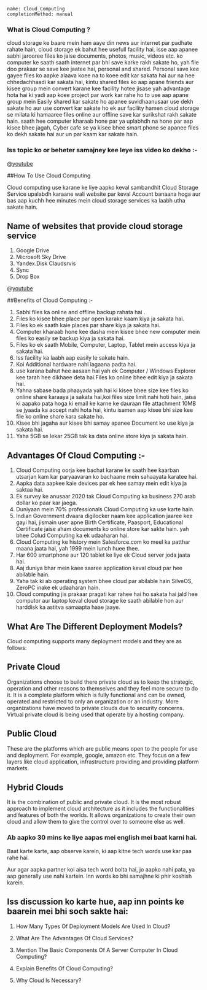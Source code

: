 ```ngMeta
name: Cloud_Computing
completionMethod: manual
```

### What is Cloud Computing ?

cloud storage ke baare mein ham aaye din news aur internet par padhate rahate hain,
cloud storage ek bahut hee usefull facility hai, isse aap apanee sabhi jarooree files ko jaise documents, photos, music, videos etc.
ko computer ke saath saath internet par bhi save karke rakh sakate ho,
yah file doo prakaar se save kee jaatee hai, personal and shared. Personal save kee gayee files ko aapke alaava koee na to koee edit kar sakata hai aur na hee chhedachhaadi kar sakata hai,
kin‍tu shared files ko aap apane friends aur kisee group mein convert karane kee facility hotee jisase yah advantage  hota hai ki yadi aap koee project par work kar rahe ho to use aap apane group mein Easily shared kar sakate ho apanee suvidhaanusaar use dekh sakate ho aur use convert kar sakate ho ek aur facility hamen cloud storage se milata ki hamaaree files online aur offline save kar surikshat rakh sakate hain. saath hee computer kharaab hone par ya uplabhdh na hone par aap kisee bhee jagah, Cyber cafe se ya kisee bhee smart phone se apanee files ko dekh sakate hai aur un par kaam kar sakate hain.

### Iss topic ko or beheter samajney kee leye iss video ko dekho :-

@[youtube](2rcnB5GyEpo)

##How To Use Cloud Computing

Cloud computing use karane ke liye aapko keval sam‍bandhit Cloud Storage Service upalab‍dh karaane wali website par keval Account banaana hoga aur bas aap kuchh hee minutes mein cloud storage services ka laabh utha sakate hain.

## Name of websites that provide cloud storage service

1. Google Drive
2. Microsoft Sky Drive
3. Yandex.Disk Claudsrvis
4. Sync
5. Drop Box

@[youtube](Pgwxxfoy2_Y)

##Benefits of Cloud Computing :-

1. Sabhi files ka online and offline backup rahata hai .
2. Files ko kisee bhee place par open karake kaam kiya ja sakata hai.
3. Files ko ek saath kaie places par share kiya ja sakata hai.
4. Computer kharaab hone kee dasha mein kisee bhee new computer mein files ko easily se backup kiya ja sakata hai.
5. Files ko ek saath Mobile, Computer, Laptop, Tablet mein access kiya ja sakata hai.
6. Iss facility ka laabh aap easily le sakate hain.
7. Koi Additional hardware  nahi lagaana padta hai.
8. use karana bahut hee aasaan hai yah ek Computer / Windows Explorer kee tarah hee 
    dikhaee deta hai.Files ko online bhee edit kiya ja sakata hai.
9. Yahna sabase bada phaayada yah hai ki kisee bhee size kee files ko online share karaaya ja sakata hai,koi files size limit nahi hoti hain, jaisa ki aapako pata hoga ki email ke karne ke dauraan file attachment 10MB se j‍yaada ka accept nahi hota hai, kin‍tu isamen aap kisee bhi size kee file ko online share kara sakate ho.
10. Kisee bhi jagaha aur kisee bhi samay apanee Document ko use kiya ja sakata hai.
11. Yaha 5GB se lekar 25GB tak ka data online store kiya ja sakata hain.


## Advantages Of Cloud Computing :-

1. Cloud Computing oorja kee bachat karane ke saath hee kaarban utsarjan kam kar paryaavaran ko bachaane mein sahaayata karatee hai.
2. Aapka data aapkee kaie devices par ek hee samay mein edit kiya ja saktaa hai.
3. Ek survey ke anusaar 2020 tak Cloud Computing ka business 270 arab dollar ko paar kar jaega.
4. Duniyaan mein 70% professionals Cloud Computing ka use karte hain.
5. Indian Government dvaara digilocker naam kee application jaaree kee gayi hai, jismain user apne Birth Certificate, Paasport,
  Educational Certificate jaise aham documents ko online store kar sakte hain. yah bhee Colud Computing ka ek udaaharan hai.
6. Cloud Computing ke history mein Salesforce.com ko meel ka pat‍thar maana jaata hai, yah 1999 mein lunch huee thee.
7. Har 600 s‍martphone aur 120 tablet ke liye ek Cloud server joda jaata hai.
8. Aaj duniya bhar mein kaee saaree application keval cloud par hee abilable hain.
9. Yaha tak ki ab operating system bhee cloud par abilable hain SilveOS, ZeroPC inake ek udaaharan hain.
10. Cloud computing jis prakaar pragati kar rahee hai ho sakata hai jal‍d hee computor aur laptop keval cloud storage ke saath abilable hon aur harddisk ka astit‍va samaap‍ta haae jaaye.


## What Are The Different Deployment Models?

Cloud computing supports many deployment models and they are as follows:

## Private Cloud
Organizations choose to build there private cloud as to keep the strategic, operation and other reasons to themselves and they feel more secure to do it. It is a complete platform which is fully functional and can be owned, operated and restricted to only an organization or an industry. More organizations have moved to private clouds due to security concerns. Virtual private cloud is being used that operate by a hosting company.

## Public Cloud
These are the platforms which are public means open to the people for use and deployment. For example, google, amazon etc. They focus on a few layers like cloud application, infrastructure providing and providing platform markets.

## Hybrid Clouds
It is the combination of public and private cloud. It is the most robust approach to implement cloud architecture as it includes the functionalities and features of both the worlds. It allows organizations to create their own cloud and allow them to give the control over to someone else as well.


### Ab aapko 30 mins ke liye aapas mei english mei baat karni hai.

Baat karte karte, aap observe karein, ki aap kitne tech words use kar paa rahe hai.

Aur agar aapka partner koi aisa tech word bolta hai, jo aapko nahi pata, ya aap generally use nahi kartein. Inn words ko bhi samajhne ki phir koshish karein.

## Iss discussion ko karte hue, aap inn points ke baarein mei bhi soch sakte hai:

1. How Many Types Of Deployment Models Are Used In Cloud?

2. What Are The Advantages Of Cloud Services?

3. Mention The Basic Components Of A Server Computer In Cloud Computing? 

4. Explain Benefits Of Cloud Computing?

5. Why Cloud Is Necessary?
